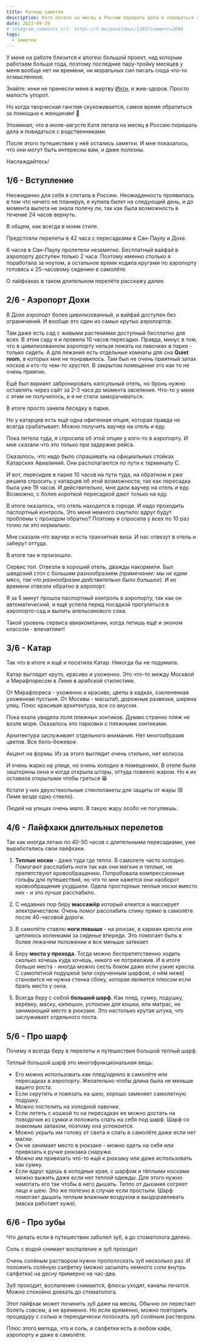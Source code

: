 ```yaml
---
title: Катины заметки
description: Катя летала на месяц в Россию порешать дела и повидаться с родственниками. После этого путешествия у неё остались заметки.
date: 2023-09-29
# telegram_comments_url: https://t.me/paveldowl/1283?comment=2098
tags:
  - заметки
---
```


У меня на работе близится к апогею большой проект, над которым работаем больше года, поэтому последние пару-тройку месяцев у меня вообще нет ни времени, ни моральных сил писать сюда что-то осмысленное.

Знайте: инки не принесли меня в жертву [И́нти](https://ru.wikipedia.org/wiki/%D0%98%D0%BD%D1%82%D0%B8 "Инти"), я жив-здоров. Просто малость упорот.

Но когда творческая ганглия скукоживается, самое время обратиться за помощью к женщинам! 🙂

Упоминал, что в июле-августе Катя летала на месяц в Россию порешать дела и повидаться с родственниками.

После этого путешествия у неё остались заметки. И мне показалось, что они могут быть интересны вам, и даже полезны.

Наслаждайтесь!


## 1/6 - Вступление

Неожиданно для себя я слетала в Россию. Неожиданность проявилась в том что ничего не планируя, я купила билет на следующий день, и до момента вылета не знала полечу ли, так как была возможность в течение 24 часов вернуть.

В общем, как всегда в моем стиле.

Предстояли перелеты в 42 часа с пересадками в Сан-Паулу и Дохе.

6 часов в Сан-Паулу пролетели незаметно. Бесплатный вайфай в аэропорту доступен только 2 часа. Поэтому именно столько я поработала за ноутом, а остальное время ходила кругами по аэропорту готовясь к 25-часовому сидению в самолёте.

О лайфхаках в таком длительном перелёте расскажу далее.


## 2/6 - Аэропорт Дохи

В Дохе аэропорт более цивилизованный, и вайфай доступен без ограничений. И вообще это один из самых крутых аэропортов. 

Там даже есть сад с живыми растениями доступный бесплатно для всех. В этом саду я и провела 10 часов пересадки. Правда, минус в том, что в цивилизованном аэропорту нельзя лежать на лавочках в парке - только сидеть. А для лежания есть отдельные комнаты для сна **Quiet room**, в которых мне не понравилось. Там был не очень приятный запах носков и кто-то чем-то хрустел. В закрытом помещении это как то не очень приятно.

Ещё был вариант забронировать капсульный отель, но бронь нужно оставлять через сайт за 2-3 часа до момента заселения. Что-то у меня с этим не получилось, и я не стала заморачиваться.

В итоге просто заняла беседку в парке.

Но у катарцев есть ещё одна офигенная опция, которая правда не всегда срабатывает. Можно получить ваучер на отель и еду. 

Пока летела туда, я спросила об этой опции у кого-то в аэропорту. И мне сказали что это только при задержке рейса.

Оказалось, что надо было спрашивать на официальных стойках Катарских Авиалиний. Они располагаются по пути к терминалу С.

И вот, пересидев в парке 10 часов на пути туда, на обратном я уже решила спросить у катарцев об этой возможности, так как пересадка была уже 19 часов. И действительно, мне дали ваучер на отель и еду. Возможно, с более короткой пересадкой дают только на еду.

В итоге оказалось, что отель находится в городе. И надо проходить паспортный контроль. Это меня немного смутило: вдруг будут проблемы с проходом обратно? Поэтому я спросила у всех по 10 раз точно ли это нормально.

Мне сказали что ваучер и есть транзитная виза. И нас отвезут в отель и заберут оттуда.

В итоге так и произошло.

Сервис топ. Отвезли в хороший отель, дважды накормили. Был шведский стол с большим разнообразием _(примечание: мы не едим мясо, так что разнообразие действительно было большое)_. И ко времени отвезли обратно в аэропорт. 

Я за 5 минут прошла паспортный контроль в аэропорту, так как он автоматический, и ещё успела перед посадкой прогуляться в аэропорто-сад и выпить апельсинового сока.

Такой уровень сервиса авиакомпании, когда летишь ещё и эконом классом - впечатляет!


## 3/6 - Катар

Так что в итоге я ещё и посетила Катар. Никогда бы не подумала. 

Катар выглядит круто, красиво и ухоженно. Это что-то между Москвой и Мирафлоресом в Лиме в арабской стилистике.

От Мирафлореса - ухоженно и красиво, цветы в кадках, озелененная ухоженная пустыня. От Москвы - масштаб, дорожные развязки, ширина улиц. Плюс красивая архитектура, все со вкусом. 

Пока ехала увидела поля пляжных зонтиков. Думаю странно пляж не возле моря. Оказалось это парковки с пляжными зонтиками.

Архитектура заслуживает отдельного внимания. Нет многообразия цветов. Все бело-бежевое.

Акцент на формы. Из за этого выглядит очень стильно, нет колхоза.

И очень жарко на улице, но очень холодно в помещениях. В отеле были зашторены окна и когда открыла шторы, оттуда повеяло жаром. Но я их оставила открытыми чтобы греться 😁 

Кстати у них двухстекольные стеклопакеты для защиты от жары (В Лиме везде одно стекло).

Людей на улицах очень мало. В такую жару особо не погуляешь.


## 4/6 - Лайфхаки длительных перелетов

Так как иногда летаю по 40-50 часов с длительными пересадками, уже выработались свои лайфхаки.

1. **Теплые носки** - даже туда где тепло. В самолете часто холодно. Помогают расслабить ноги так как они мягкие и теплые, не препятствуют кровообращению.  Попробовала компрессионные гольфы для путешествий, но что то мне кажется они наоборот кровообращение ухудшили. Одела просторные теплые носки вместо них - и это лучше расслабило.

2. С недавних пор беру **массажёр** который клеится и массирует электричеством. Очень помог расслабить спину прямо в самолёте после 40-часовой дороги.

3. В самолёте ставлю **ноги повыше** - на рюкзак, в карман кресла или цепляюсь коленками за сиденье впереди. Это помогает быть в более лежачем положении и все меньше затекает.

4. Беру **места у прохода**. Тогда можно беспрепятственно ходить сколько хочешь куда хочешь, никого не потревожив. И в итоге больше места - иногда можно сесть боком даже если узкие кресла. С самолетной подушкой (или скрученным шарфом, о нём ниже) становится не нужна стенка сбоку, которая является плюсом если брать место у окна.

5. Всегда беру с собой **большой шарф**. Как плед, сумку, подушку, верёвку, маску, капюшон, успокоин для кошки, или матрас, не занимающий место в рюкзаке. Это настолько крутая штука, что заслуживает отдельного поста.


## 5/6 - Про шарф

Почему я всегда беру в перелеты и путешествия большой теплый шарф. 

Теплый большой шарф это многофункциональная вещь:

- Его можно использовать как плед/одеяло в самолёте или пересадках в аэропорту. Желательно чтобы длина была не меньше вашего роста.
- Если скрутить и повязать на шею, хорошо заменяет самолетную подушку.
- Можно постелить на холодной лавочке. 
- Если лететь с кошкой то на пересадках ее можно достать на поводочке из сумки и положить спать на себя под шарф. Шарф со знакомым запахом, поэтому она успокоится.
- Можно укрыть им голову от света и спать в самолёте даже если нет маски.
- Он не занимает место в рюкзаке - можно одеть на себя или привязать к ручке рюкзака снаружи.
- Можно им привязать что-то ещё к рюкзаку или даже использовать как сумку.
- Если вдруг едешь в холодные края, с шарфом и тёплыми носками можно выжить даже если нет теплой одежды. Для этого нужно намотать его так чтобы в него дышать. Тепло от дыхания согреет лицо и шею. Это же полезно в случае если простыли. Шарф помогает дышать теплым влажным воздухом и выздоравливать (маска работает хуже).


## 6/6 - Про зубы

Что делать если в путешествии заболел зуб, а до стоматолога далеко.

Соль с водой снимает воспаление и зуб проходит.

Очень солёным раствором нужно прополоскать зуб несколько раз. И положить солёную салфетку (можно засыпать немного соли внутрь салфетки) на десну примерно на час-два.

Зуб проходит, воспаление снимается, флюсы уходят, каналы лечатся. Можно спокойно доехать до стоматолога. 

Этот лайфхак может починить зуб даже на месяц. Обычно он перестает болеть совсем, а не временно. Но если временно, можно повторить процедуру с солью и переодически полоскать зуб солёным раствором.

Плюс этого метода, что и соль, и салфетки есть в любом кафе, аэропорту и даже в самолёте.